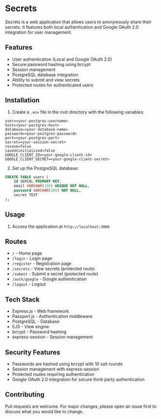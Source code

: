 # Secrets

Secrets is a web application that allows users to anonymously share their secrets. It features both local authentication and Google OAuth 2.0 integration for user management.

## Features

- User authentication (Local and Google OAuth 2.0)
- Secure password hashing using bcrypt
- Session management
- PostgreSQL database integration
- Ability to submit and view secrets
- Protected routes for authenticated users


## Installation

1. Create a `.env` file in the root directory with the following variables:
```
user=<your-postgres-username>
host=<your-postgres-host>
database=<your-database-name>
password=<your-postgres-password>
port=<your-postgres-port>
secret=<your-session-secret>
resave=false
saveUninitialized=false
GOOGLE_CLIENT_ID=<your-google-client-id>
GOOGLE_CLIENT_SECRET=<your-google-client-secret>
```

2. Set up the PostgreSQL database:
```sql
CREATE TABLE users (
    id SERIAL PRIMARY KEY,
    email VARCHAR(100) UNIQUE NOT NULL,
    password VARCHAR(100) NOT NULL,
    secret TEXT
);
```

## Usage

1. Access the application at `http://localhost:3000`

## Routes

- `/` - Home page
- `/login` - Login page
- `/register` - Registration page
- `/secrets` - View secrets (protected route)
- `/submit` - Submit a secret (protected route)
- `/auth/google` - Google authentication
- `/logout` - Logout

## Tech Stack

- Express.js - Web framework
- Passport.js - Authentication middleware
- PostgreSQL - Database
- EJS - View engine
- bcrypt - Password hashing
- express-session - Session management

## Security Features

- Passwords are hashed using bcrypt with 10 salt rounds
- Session management with express-session
- Protected routes requiring authentication
- Google OAuth 2.0 integration for secure third-party authentication

## Contributing

Pull requests are welcome. For major changes, please open an issue first to discuss what you would like to change.



